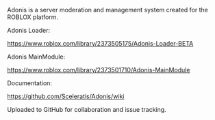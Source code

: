 Adonis is a server moderation and management system created for the ROBLOX platform.


Adonis Loader: 

https://www.roblox.com/library/2373505175/Adonis-Loader-BETA


Adonis MainModule: 

https://www.roblox.com/library/2373501710/Adonis-MainModule


Documentation:

https://github.com/Sceleratis/Adonis/wiki





Uploaded to GitHub for collaboration and issue tracking.
